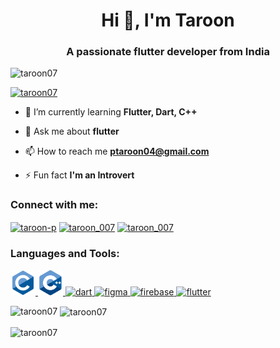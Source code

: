 <h1 align="center">Hi 👋, I'm Taroon</h1>
<h3 align="center">A passionate flutter developer from India</h3>

<p align="left"> <img src="https://komarev.com/ghpvc/?username=taroon07&label=Profile%20views&color=0e75b6&style=flat" alt="taroon07" /> </p>

<p align="left"> <a href="https://github.com/ryo-ma/github-profile-trophy"><img src="https://github-profile-trophy.vercel.app/?username=taroon07" alt="taroon07" /></a> </p>

- 🌱 I’m currently learning **Flutter, Dart, C++**

- 💬 Ask me about **flutter**

- 📫 How to reach me **ptaroon04@gmail.com**

- ⚡ Fun fact **I'm an Introvert**

<h3 align="left">Connect with me:</h3>
<p align="left">
<a href="https://linkedin.com/in/taroon-p" target="blank"><img align="center" src="https://raw.githubusercontent.com/rahuldkjain/github-profile-readme-generator/master/src/images/icons/Social/linked-in-alt.svg" alt="taroon-p" height="30" width="40" /></a>
<a href="https://instagram.com/taroon_007" target="blank"><img align="center" src="https://raw.githubusercontent.com/rahuldkjain/github-profile-readme-generator/master/src/images/icons/Social/instagram.svg" alt="taroon_007" height="30" width="40" /></a>
<a href="https://www.codechef.com/users/taroon_007" target="blank"><img align="center" src="https://cdn.jsdelivr.net/npm/simple-icons@3.1.0/icons/codechef.svg" alt="taroon_007" height="30" width="40" /></a>
</p>

<h3 align="left">Languages and Tools:</h3>
<p align="left"> <a href="https://www.cprogramming.com/" target="_blank" rel="noreferrer"> <img src="https://raw.githubusercontent.com/devicons/devicon/master/icons/c/c-original.svg" alt="c" width="40" height="40"/> </a> <a href="https://www.w3schools.com/cpp/" target="_blank" rel="noreferrer"> <img src="https://raw.githubusercontent.com/devicons/devicon/master/icons/cplusplus/cplusplus-original.svg" alt="cplusplus" width="40" height="40"/> </a> <a href="https://dart.dev" target="_blank" rel="noreferrer"> <img src="https://www.vectorlogo.zone/logos/dartlang/dartlang-icon.svg" alt="dart" width="40" height="40"/> </a> <a href="https://www.figma.com/" target="_blank" rel="noreferrer"> <img src="https://www.vectorlogo.zone/logos/figma/figma-icon.svg" alt="figma" width="40" height="40"/> </a> <a href="https://firebase.google.com/" target="_blank" rel="noreferrer"> <img src="https://www.vectorlogo.zone/logos/firebase/firebase-icon.svg" alt="firebase" width="40" height="40"/> </a> <a href="https://flutter.dev" target="_blank" rel="noreferrer"> <img src="https://www.vectorlogo.zone/logos/flutterio/flutterio-icon.svg" alt="flutter" width="40" height="40"/> </a> </p>

<p><img align="left" src="https://github-readme-stats.vercel.app/api/top-langs?username=taroon07&show_icons=true&locale=en&layout=compact" alt="taroon07" /></p>

<p>&nbsp;<img align="center" src="https://github-readme-stats.vercel.app/api?username=taroon07&show_icons=true&locale=en" alt="taroon07" /></p>

<p><img align="center" src="https://github-readme-streak-stats.herokuapp.com/?user=taroon07&" alt="taroon07" /></p>
